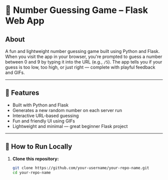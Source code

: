 # 🎲 Number Guessing Game – Flask Web App

## About

A fun and lightweight number guessing game built using Python and Flask. When you visit the app in your browser, you're prompted to guess a number between 0 and 9 by typing it into the URL (e.g., `/5`). The app tells you if your guess is too low, too high, or just right — complete with playful feedback and GIFs.

---

## 🔧 Features

- Built with Python and Flask
- Generates a new random number on each server run
- Interactive URL-based guessing
- Fun and friendly UI using GIFs
- Lightweight and minimal — great beginner Flask project

---

## 🚀 How to Run Locally

1. **Clone this repository:**
   ```bash
   git clone https://github.com/your-username/your-repo-name.git
   cd your-repo-name
